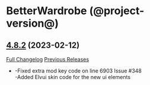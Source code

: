 # BetterWardrobe (@project-version@)

## [4.8.2](https://github.com/SLOKnightfall/BetterWardrobe/tree/4.8.2) (2023-02-12)
[Full Changelog](https://github.com/SLOKnightfall/BetterWardrobe/compare/4.8.1...4.8.2) [Previous Releases](https://github.com/SLOKnightfall/BetterWardrobe/releases)

- -Fixed extra mod key code on line 6903  Issue #348  
    -Added Elvui skin code for the new ui elements  

